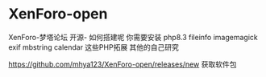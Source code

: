 # XenForo-open
XenForo-梦塔论坛
开源-
如何搭建呢
你需要安装 php8.3 fileinfo imagemagick exif mbstring  calendar 这些PHP拓展 其他的自己研究

https://github.com/mhya123/XenForo-open/releases/new 获取软件包
